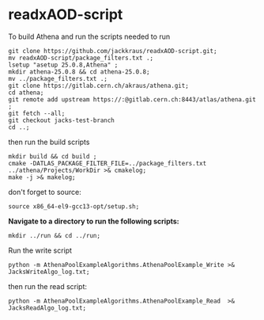 # readxAOD-script

To build Athena and run the scripts needed to run

```
git clone https://github.com/jackkraus/readxAOD-script.git;
mv readxAOD-script/package_filters.txt .;
lsetup "asetup 25.0.8,Athena" ; 
mkdir athena-25.0.8 && cd athena-25.0.8; 
mv ../package_filters.txt .; 
git clone https://gitlab.cern.ch/akraus/athena.git; 
cd athena; 
git remote add upstream https://:@gitlab.cern.ch:8443/atlas/athena.git ;
git fetch --all;
git checkout jacks-test-branch
cd ..;
```

then run the build scripts
```
mkdir build && cd build ;
cmake -DATLAS_PACKAGE_FILTER_FILE=../package_filters.txt ../athena/Projects/WorkDir >& cmakelog;
make -j >& makelog;
```
don't forget to source:
```
source x86_64-el9-gcc13-opt/setup.sh;
```


**Navigate to a directory to run the following scripts:**

```
mkdir ../run && cd ../run;
```


Run the write script
```
python -m AthenaPoolExampleAlgorithms.AthenaPoolExample_Write >& JacksWriteAlgo_log.txt;
```
then run the read script: 
```
python -m AthenaPoolExampleAlgorithms.AthenaPoolExample_Read  >& JacksReadAlgo_log.txt;
```
